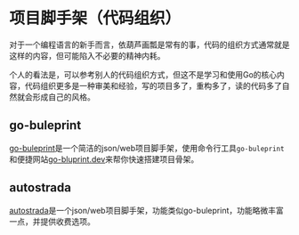 # 项目脚手架（代码组织）

对于一个编程语言的新手而言，依葫芦画瓢是常有的事，代码的组织方式通常就是这样的内容，但可能陷入不必要的精神内耗。

个人的看法是，可以参考别人的代码组织方式，但这不是学习和使用Go的核心内容，代码组织更多是一种审美和经验，写的项目多了，重构多了，读的代码多了自然就会形成自己的风格。

## go-buleprint

[go-buleprint](https://github.com/Melkeydev/go-blueprint)是一个简洁的json/web项目脚手架，使用命令行工具`go-buleprint`和便捷网站[go-bluprint.dev](https://go-blueprint.dev/)来帮你快速搭建项目骨架。

## autostrada

[autostrada](https://autostrada.dev/)是一个json/web项目脚手架，功能类似go-buleprint，功能略微丰富一点，并提供收费选项。
